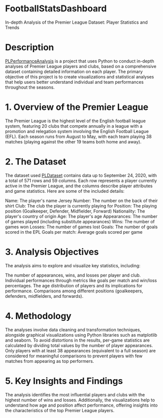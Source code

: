 # FootballStatsDashboard
In-depth Analysis of the Premier League Dataset: Player Statistics and Trends


# Description
[PLPerformanceAnalysis](https://github.com/DavideVaracalli/FootballStatsDashboard) is a project that uses Python to conduct in-depth analyses of Premier League players and clubs, based on a comprehensive dataset containing detailed information on each player. The primary objective of this project is to create visualizations and statistical analyses that help users better understand individual and team performances throughout the seasons.

# 1. Overview of the Premier League
The Premier League is the highest level of the English football league system, featuring 20 clubs that compete annually in a league with a promotion and relegation system involving the English Football League (EFL). Each season runs from August to May, with each team playing 38 matches (playing against the other 19 teams both home and away).

# 2. The Dataset
The dataset used [PLDataset](https://github.com/DavideVaracalli/FootballStatsDashboard/PLDataset.csv) contains data up to September 24, 2020, with a total of 571 rows and 59 columns. Each row represents a player currently active in the Premier League, and the columns describe player attributes and game statistics. Here are some of the included details:

Name: The player's name
Jersey Number: The number on the back of their shirt
Club: The club the player is currently playing for
Position: The playing position (Goalkeeper, Defender, Midfielder, Forward)
Nationality: The player's country of origin
Age: The player's age
Appearances: The number of games played (including substitute appearances)
Wins: The number of games won
Losses: The number of games lost
Goals: The number of goals scored in the EPL
Goals per match: Average goals scored per game

# 3. Analysis Objectives
The analysis aims to explore and visualize key statistics, including:

The number of appearances, wins, and losses per player and club.
Individual performances through metrics like goals per match and win/loss percentages.
The age distribution of players and its implications for performance.
Comparisons among different positions (goalkeepers, defenders, midfielders, and forwards).

# 4. Methodology
The analyses involve data cleaning and transformation techniques, alongside graphical visualizations using Python libraries such as matplotlib and seaborn. To avoid distortions in the results, per-game statistics are calculated by dividing total values by the number of player appearances. Only players with at least 38 appearances (equivalent to a full season) are considered for meaningful comparisons to prevent players with few matches from appearing as top performers.

# 5. Key Insights and Findings
The analysis identifies the most influential players and clubs with the highest number of wins and losses. Additionally, the visualizations help to understand how age and position affect performance, offering insights into the characteristics of the top Premier League players.

